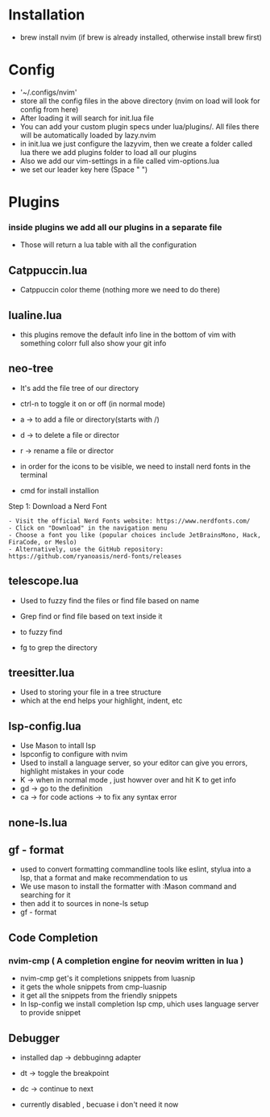 # Installation

- brew install nvim (if brew is already installed, otherwise install brew first)

# Config 

- '~/.configs/nvim' 
- store all the config files in the above directory (nvim on load will look for config from here)
- After loading it will search for init.lua file 
- You can add your custom plugin specs under lua/plugins/. All files there will be automatically loaded by lazy.nvim
- in init.lua we just configure the lazyvim, then we create a folder called lua there we add plugins folder to load all our plugins 
- Also we add our vim-settings in a file called vim-options.lua 
- we set our leader key here (Space " ")


# Plugins 

### inside plugins we add all our plugins in a separate file

- Those will return a lua table with all the configuration 

## Catppuccin.lua

- Catppuccin color theme (nothing more we need to do there)

## lualine.lua

- this plugins remove the default info line in the bottom of vim with something colorr full also show your git info 

## neo-tree

- It's add the file tree of our directory 
- <C-n> ctrl-n to toggle it on or off (in normal mode)
- a -> to add a file or directory(starts with /)
- d -> to delete a file or director 
- r -> rename a file or director 
- in order for the icons to be visible, we need to install nerd fonts in the terminal 

- cmd for install installion 

Step 1: Download a Nerd Font

    - Visit the official Nerd Fonts website: https://www.nerdfonts.com/
    - Click on "Download" in the navigation menu
    - Choose a font you like (popular choices include JetBrainsMono, Hack, FiraCode, or Meslo)
    - Alternatively, use the GitHub repository: https://github.com/ryanoasis/nerd-fonts/releases


## telescope.lua 

- Used to fuzzy find the files or find file based on name
- Grep find or find file based on text inside it 

- <C-p> to fuzzy find 
- <leader>fg to grep the directory 


## treesitter.lua 

- Used to storing your file in a tree structure
- which at the end helps your highlight, indent, etc

## lsp-config.lua

- Use Mason to intall lsp
- lspconfig to configure with nvim
- Used to install a language server, so your editor can give  you errors, highlight mistakes in your code  
- K -> when in normal mode , just howver over and hit K to get info
- gd -> go to the definition 
- <leader>ca -> for code actions -> to fix any syntax error 

## none-ls.lua

## <leader>gf - format
- used to convert formatting commandline tools like eslint, stylua into a lsp, that a format and make recommendation to us 
- We use mason to install the formatter with :Mason command and searching for it 
- then add it to sources in none-ls setup
- <leader>gf - format 



## Code Completion 

### nvim-cmp ( A completion engine for neovim written in lua )

- nvim-cmp get's it completions snippets from luasnip
- it gets the whole snippets from cmp-luasnip
- it get all the snippets from the friendly snippets 
- In lsp-config we install completion lsp cmp, uhich uses language server to provide snippet 


## Debugger 


- installed dap -> debbuginng adapter 
- <leader>dt -> toggle the breakpoint
- <leader>dc -> continue to next 

- currently disabled , becuase i don't need it now 






